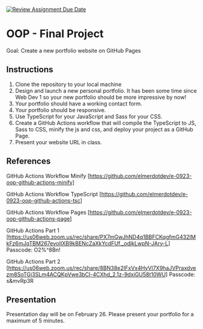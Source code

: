 [![Review Assignment Due Date](https://classroom.github.com/assets/deadline-readme-button-24ddc0f5d75046c5622901739e7c5dd533143b0c8e959d652212380cedb1ea36.svg)](https://classroom.github.com/a/Y7eFH_f_)
# OOP - Final Project

Goal: Create a new portfolio website on GitHub Pages

## Instructions

1. Clone the repository to your local machine
2. Design and launch a new personal portfolio. It has been some time since Web Dev 1 so your new portfolio should be more impressive by now!
3. Your portfolio should have a working contact form.
4. Your portfolio should be responsive.
5. Use TypeScript for your JavaScript and Sass for your CSS.
6. Create a GitHub Actions workflow that will compile the TypeScript to JS, Sass to CSS, minify the js and css, and deploy your project as a GitHub Page.
7. Present your website URL in class.

## References

GitHub Actions Workflow Minify
[https://github.com/elmerdotdev/e-0923-oop-github-actions-minify]

GitHub Actions Workflow TypeScript
[https://github.com/elmerdotdev/e-0923-oop-github-actions-tsc]

GitHub Actions Workflow Pages
[https://github.com/elmerdotdev/e-0923-oop-github-actions-page]

GitHub Actions Part 1
[https://us06web.zoom.us/rec/share/PX7mGwJhND4q1BBFCKqgfmG432IMkFz6mJqTBM267evoIIXB9kBENcZaXkYcdFUf._odjkLwpN-JAry-L]
Passcode: O2%^8Bn!

GitHub Actions Part 2
[https://us06web.zoom.us/rec/share/8BN38e2IFxVx4HyVl7X9haJVPraxdvezm8SoTGj3SLm4ACQKpVwe3bCl-4CXhd_2.1z-9dxiGU58t10WU]
Passcode: s&mvRp3R

## Presentation

Presentation day will be on February 26. Please present your portfolio for a maximum of 5 minutes.

